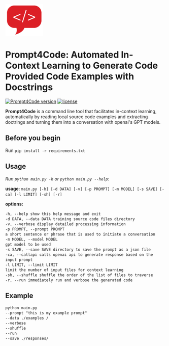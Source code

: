 <p center="left">
  <img alt="Prompt4Code logo" height="100" src="./dialog.png">
</p>

# Prompt4Code: Automated In-Context Learning to Generate Code Provided Code Examples with Docstrings

[![Prompt4Code version](https://img.shields.io/badge/Prompt4Code-v0.1.0-blue)](#)
[![license](https://img.shields.io/badge/license-MIT-green)](#)

**Prompt4Code** is a command line tool that facilitates in-context learning, automatically by reading local source code examples and extracting doctrings and turning them into a conversation with openai's GPT models.

## Before you begin

Run `pip install -r requirements.txt`

## Usage

_Run `python main.py -h` or `python main.py --help`:_

**usage**: `main.py [-h] [-d DATA] [-v] [-p PROMPT] [-m MODEL] [-s SAVE] [-ca] [-l LIMIT] [-sh] [-r]`

**options:**

```
-h, --help show this help message and exit
-d DATA, --data DATA training source code files directory
-v, --verbose display detailed processing information
-p PROMPT, --prompt PROMPT
a short sentence or phrase that is used to initiate a conversation
-m MODEL, --model MODEL
gpt model to be used
-s SAVE, --save SAVE directory to save the prompt as a json file
-ca, --callapi calls openai api to generate response based on the input prompt
-l LIMIT, --limit LIMIT
limit the number of input files for context learning
-sh, --shuffle shuffle the order of the list of files to traverse
-r, --run immediately run and verbose the generated code
```

## Example

```
python main.py
--prompt "this is my example prompt"
--data ./examples /
--verbose
--shuffle
--run
--save ./responses/
```
